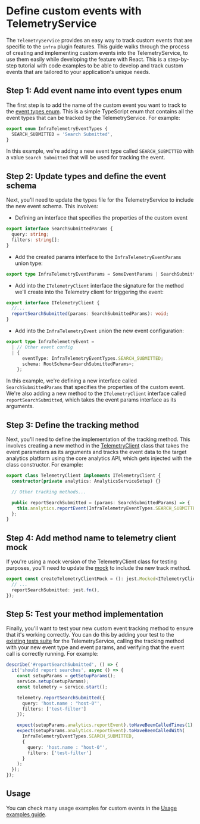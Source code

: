 # Define custom events with TelemetryService

The `TelemetryService` provides an easy way to track custom events that are specific to the `infra` plugin features. 
This guide walks through the process of creating and implementing custom events into the TelemetryService, to use them easily while developing the feature with React. This is a step-by-step tutorial with code examples to be able to develop and track custom events that are tailored to your application's unique needs.

## Step 1: Add event name into event types enum

The first step is to add the name of the custom event you want to track to the [event types enum](../../public/services/telemetry/types.ts). This is a simple TypeScript enum that contains all the event types that can be tracked by the TelemetryService. For example:

```ts
export enum InfraTelemetryEventTypes {
  SEARCH_SUBMITTED = 'Search Submitted',
}
```

In this example, we're adding a new event type called `SEARCH_SUBMITTED` with a value `Search Submitted` that will be used for tracking the event.

## Step 2: Update types and define the event schema

Next, you'll need to update the types file for the TelemetryService to include the new event schema. 
This involves:

- Defining an interface that specifies the properties of the custom event
```ts
export interface SearchSubmittedParams {
  query: string;
  filters: string[];
}
```

- Add the created params interface to the `InfraTelemetryEventParams` union type:
```ts
export type InfraTelemetryEventParams = SomeEventParams | SearchSubmittedParams;
```

- Add into the `ITelemetryClient` interface the signature for the method we'll create into the Telemetry client for triggering the event:
```ts
export interface ITelemetryClient {
  //...
  reportSearchSubmitted(params: SearchSubmittedParams): void;
}
```

- Add into the `InfraTelemetryEvent` union the new event configuration:
```ts
export type InfraTelemetryEvent =
  | // Other event config
  | {
      eventType: InfraTelemetryEventTypes.SEARCH_SUBMITTED;
      schema: RootSchema<SearchSubmittedParams>;
    };
```

In this example, we're defining a new interface called `SearchSubmittedParams` that specifies the properties of the custom event. We're also adding a new method to the `ITelemetryClient` interface called `reportSearchSubmitted`, which takes the event params interface as its arguments.

## Step 3: Define the tracking method

Next, you'll need to define the implementation of the tracking method.
This involves creating a new method in the [TelemetryClient](../../public/services/telemetry/telemetry_client.ts) class that takes the event parameters as its arguments and tracks the event data to the target analytics platform using the core analytics API, which gets injected with the class constructor. For example:

```ts
export class TelemetryClient implements ITelemetryClient {
  constructor(private analytics: AnalyticsServiceSetup) {}

  // Other tracking methods...

  public reportSearchSubmitted = (params: SearchSubmittedParams) => {
    this.analytics.reportEvent(InfraTelemetryEventTypes.SEARCH_SUBMITTED, params);
  };
}
```

## Step 4: Add method name to telemetry client mock

If you're using a mock version of the TelemetryClient class for testing purposes, you'll need to update the [mock](../../public/services/telemetry/telemetry_client.mock.ts) to include the new track method.

```ts
export const createTelemetryClientMock = (): jest.Mocked<ITelemetryClient> => ({
  // ...
  reportSearchSubmitted: jest.fn(),
});
```

## Step 5: Test your method implementation

Finally, you'll want to test your new custom event tracking method to ensure that it's working correctly. You can do this by adding your test to the [existing tests suite](../../public/services/telemetry/telemetry_service.test.ts) for the TelemetryService, calling the tracking method with your new event type and event params, and verifying that the event call is correctly running. For example:

```ts
describe('#reportSearchSubmitted', () => {
  it('should report searches', async () => {
    const setupParams = getSetupParams();
    service.setup(setupParams);
    const telemetry = service.start();

    telemetry.reportSearchSubmitted({
      query: 'host.name : "host-0"',
      filters: ['test-filter']
    });

    expect(setupParams.analytics.reportEvent).toHaveBeenCalledTimes(1);
    expect(setupParams.analytics.reportEvent).toHaveBeenCalledWith(
      InfraTelemetryEventTypes.SEARCH_SUBMITTED,
      {
        query: 'host.name : "host-0"',
        filters: ['test-filter']
      }
    );
  });
});
```

## Usage

You can check many usage examples for custom events in the [Usage examples guide](./trigger_custom_events_examples.md).